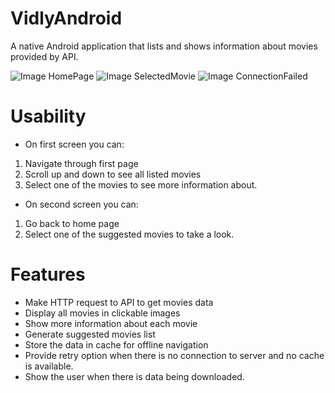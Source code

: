 # VidlyAndroid
A native Android application that lists and shows information about movies provided by API.

![Image HomePage](https://i.imgur.com/vSyFFbc.png)
![Image SelectedMovie](https://i.imgur.com/PJGONJg.png)
![Image ConnectionFailed](https://i.imgur.com/9uhJBce.png)

# Usability
* On first screen you can: 
1. Navigate through first page
2. Scroll up and down to see all listed movies
3. Select one of the movies to see more information about. 
* On second screen you can:
1. Go back to home page
2. Select one of the suggested movies to take a look.

# Features
* Make HTTP request to API to get movies data
* Display all movies in clickable images
* Show more information about each movie
* Generate suggested movies list
* Store the data in cache for offline navigation
* Provide retry option when there is no connection to server and no cache is available.
* Show the user when there is data being downloaded.
